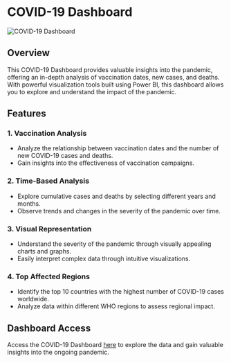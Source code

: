 # COVID-19 Dashboard

![COVID-19 Dashboard](
<img width="483" alt="螢幕擷取畫面 2024-01-05 121823" src="https://github.com/DianaLu-2022/Covid_19_dashboard/assets/138091530/c7446a75-51a0-47a7-b623-61c63c1d5434">)

## Overview

This COVID-19 Dashboard provides valuable insights into the pandemic, offering an in-depth analysis of vaccination dates, new cases, and deaths. With powerful visualization tools built using Power BI, this dashboard allows you to explore and understand the impact of the pandemic.

## Features

### 1. Vaccination Analysis
- Analyze the relationship between vaccination dates and the number of new COVID-19 cases and deaths.
- Gain insights into the effectiveness of vaccination campaigns.

### 2. Time-Based Analysis
- Explore cumulative cases and deaths by selecting different years and months.
- Observe trends and changes in the severity of the pandemic over time.

### 3. Visual Representation
- Understand the severity of the pandemic through visually appealing charts and graphs.
- Easily interpret complex data through intuitive visualizations.

### 4. Top Affected Regions
- Identify the top 10 countries with the highest number of COVID-19 cases worldwide.
- Analyze data within different WHO regions to assess regional impact.

## Dashboard Access

Access the COVID-19 Dashboard [here](https://medium.com/@weitung.is.me/covid-19-dashboard-power-bi-f5da7f4c7df3) to explore the data and gain valuable insights into the ongoing pandemic.

